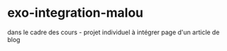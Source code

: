# exo-integration-malou
dans le cadre des cours - projet individuel à intégrer
page d'un article de blog
